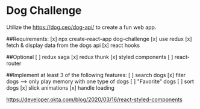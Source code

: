 # Dog Challenge
Utilize the https://dog.ceo/dog-api/ to create a fun web app.

##Requirements:
[x] npx create-react-app dog-challenge
[x] use redux
[x] fetch & display data from the dogs api
[x] react hooks

##Optional
[ ] redux saga
[x] redux thunk
[x] styled components
[ ] react-router
  
##Implement at least 3 of the following features:
[ ] search dogs
[x] fiter dogs
--> only play memory with one type of dogs
[ ] "Favorite" dogs
[ ] sort dogs
[x] slick animations
[x] handle loading


https://developer.okta.com/blog/2020/03/16/react-styled-components

